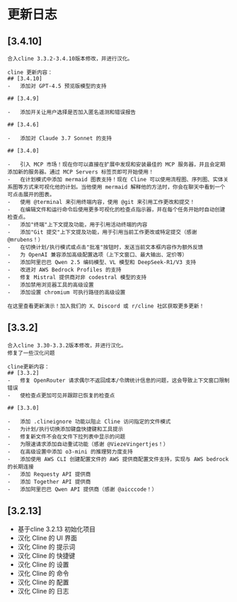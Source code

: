 # 更新日志

## [3.4.10]
    合入cline 3.3.2-3.4.10版本修改，并进行汉化。
    
    cline 更新内容：
    ## [3.4.10]
    -   添加对 GPT-4.5 预览版模型的支持

    ## [3.4.9]

    -   添加开关让用户选择是否加入匿名遥测和错误报告

    ## [3.4.6]

    -   添加对 Claude 3.7 Sonnet 的支持

    ## [3.4.0]

    -   引入 MCP 市场！现在你可以直接在扩展中发现和安装最佳的 MCP 服务器，并且会定期添加新的服务器。通过 MCP Servers 标签页即可开始使用！
    -   在计划模式中添加 mermaid 图表支持！现在 Cline 可以使用流程图、序列图、实体关系图等方式来可视化他的计划。当他使用 mermaid 解释他的方法时，你会在聊天中看到一个可点击展开的图表。
    -   使用 @terminal 来引用终端内容，使用 @git 来引用工作更改和提交！
    -   在编辑文件和运行命令后使用更多可视化的检查点指示器，并在每个任务开始时自动创建检查点。
    -   添加"终端"上下文提及功能，用于引用活动终端的内容
    -   添加"Git 提交"上下文提及功能，用于引用当前工作更改或特定提交（感谢 @mrubens！）
    -   在切换计划/执行模式或点击"批准"按钮时，发送当前文本框内容作为额外反馈
    -   为 OpenAI 兼容添加高级配置选项（上下文窗口、最大输出、定价等）
    -   添加阿里巴巴 Qwen 2.5 编码模型、VL 模型和 DeepSeek-R1/V3 支持
    -   改进对 AWS Bedrock Profiles 的支持
    -   修复 Mistral 提供商对非 codestral 模型的支持
    -   添加禁用浏览器工具的高级设置
    -   添加设置 chromium 可执行路径的高级设置

    在这里查看更新演示！加入我们的 X、Discord 或 r/cline 社区获取更多更新！

## [3.3.2]
    合入cline 3.30-3.3.2版本修改，并进行汉化。
    修复了一些汉化问题
    
    cline更新内容：
    ## [3.3.2]
    -   修复 OpenRouter 请求偶尔不返回成本/令牌统计信息的问题，这会导致上下文窗口限制错误
    -   使检查点更加可见并跟踪已恢复的检查点

    ## [3.3.0]

    -   添加 .clineignore 功能以阻止 Cline 访问指定的文件模式
    -   为计划/执行切换添加键盘快捷键和工具提示
    -   修复新文件不会在文件下拉列表中显示的问题
    -   为限速请求添加自动重试功能（感谢 @ViezeVingertjes！）
    -   在高级设置中添加 o3-mini 的推理努力度支持
    -   添加使用 AWS CLI 创建配置文件的 AWS 提供商配置文件支持，实现与 AWS bedrock 的长期连接
    -   添加 Requesty API 提供商
    -   添加 Together API 提供商
    -   添加阿里巴巴 Qwen API 提供商（感谢 @aicccode！）

## [3.2.13]

- 基于cline 3.2.13 初始化项目
- 汉化 Cline 的 UI 界面
- 汉化 Cline 的 提示词
- 汉化 Cline 的 快捷键
- 汉化 Cline 的 设置
- 汉化 Cline 的 命令
- 汉化 Cline 的 配置
- 汉化 Cline 的 日志
